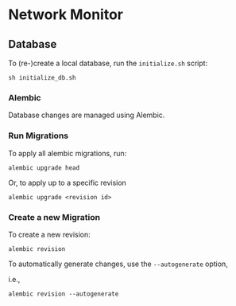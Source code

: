 # Network Monitor

## Database

To (re-)create a local database, run the `initialize.sh` script:

```
sh initialize_db.sh
```


### Alembic

Database changes are managed using Alembic.

### Run Migrations

To apply all alembic migrations, run:

```
alembic upgrade head
```

Or, to apply up to a specific revision

```
alembic upgrade <revision id>
```

### Create a new Migration

To create a new revision:

```
alembic revision
```

To automatically generate changes, use the `--autogenerate` option,

i.e.,

```
alembic revision --autogenerate
```
